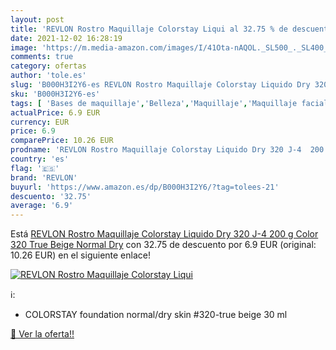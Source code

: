 ```yaml
---
layout: post
title: 'REVLON Rostro Maquillaje Colorstay Liqui al 32.75 % de descuento'
date: 2021-12-02 16:28:19
image: 'https://m.media-amazon.com/images/I/41Ota-nAQOL._SL500_._SL400_.jpg'
comments: true
category: ofertas
author: 'tole.es'
slug: 'B000H3I2Y6-es REVLON Rostro Maquillaje Colorstay Liquido Dry 320 J-4 200...'
sku: 'B000H3I2Y6-es'
tags: [ 'Bases de maquillaje','Belleza','Maquillaje','Maquillaje facial','maquillaje','revlon', ]
actualPrice: 6.9 EUR
currency: EUR
price: 6.9
comparePrice: 10.26 EUR
prodname: 'REVLON Rostro Maquillaje Colorstay Liquido Dry 320 J-4  200 g  Color 320 True Beige Normal Dry'
country: 'es'
flag: '🇪🇸'
brand: 'REVLON'
buyurl: 'https://www.amazon.es/dp/B000H3I2Y6/?tag=tolees-21'
descuento: '32.75'
average: '6.9'
---
```


Está [REVLON Rostro Maquillaje Colorstay Liquido Dry 320 J-4  200 g  Color 320 True Beige Normal Dry](https://www.amazon.es/dp/B000H3I2Y6/?tag=tolees-21) con 32.75 de descuento por 6.9 EUR (original: 10.26 EUR) en el siguiente enlace!

[![REVLON Rostro Maquillaje Colorstay Liqui](https://m.media-amazon.com/images/I/41Ota-nAQOL._SL500_._SL400_.jpg)](https://www.amazon.es/dp/B000H3I2Y6/?tag=tolees-21)

ℹ️:

- COLORSTAY foundation normal/dry skin #320-true beige 30 ml

[🛒 Ver la oferta!!](https://www.amazon.es/dp/B000H3I2Y6/?tag=tolees-21)
